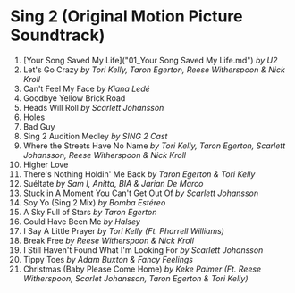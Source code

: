 # Sing 2 (Original Motion Picture Soundtrack)

1. [Your Song Saved My Life]("01_Your Song Saved My Life.md") _by U2_
2. Let's Go Crazy _by Tori Kelly, Taron Egerton, Reese Witherspoon & Nick Kroll_
3. Can't Feel My Face _by Kiana Ledé_
4. Goodbye Yellow Brick Road
5. Heads Will Roll _by Scarlett Johansson_
6. Holes
7. Bad Guy
8. Sing 2 Audition Medley _by SING 2 Cast_
9. Where the Streets Have No Name _by Tori Kelly, Taron Egerton, Scarlett Johansson, Reese Witherspoon & Nick Kroll_
10. Higher Love
11. There's Nothing Holdin' Me Back _by Taron Egerton & Tori Kelly_
12. Suéltate _by Sam I, Anitta, BIA & Jarian De Marco_
13. Stuck in A Moment You Can't Get Out Of _by Scarlett Johansson_
14. Soy Yo (Sing 2 Mix) _by Bomba Estéreo_
15. A Sky Full of Stars _by Taron Egerton_
16. Could Have Been Me _by Halsey_
17. I Say A Little Prayer _by Tori Kelly (Ft. Pharrell Williams)_
18. Break Free _by Reese Witherspoon & Nick Kroll_
19. I Still Haven't Found What I'm Looking For _by Scarlett Johansson_
20. Tippy Toes _by Adam Buxton & Fancy Feelings_
21. Christmas (Baby Please Come Home) _by Keke Palmer (Ft. Reese Witherspoon, Scarlet Johansson, Taron Egerton & Tori Kelly)_
